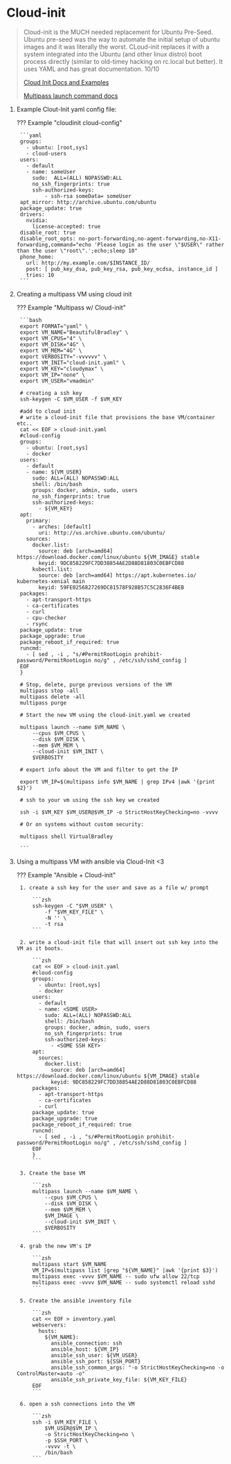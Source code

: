 # Cloud-init

> Cloud-init is the MUCH needed replacement for Ubuntu Pre-Seed.
Ubuntu pre-seed was the way to automate the initial setup of ubuntu images and it was literally the worst. CLoud-init replaces it with a system integrated into the Ubuntu (and other linux distro) boot process directly (similar to old-timey hacking on rc.local but better). It uses YAML and has great documentation. 10/10
>
>[Cloud Init Docs and Examples](https://cloudinit.readthedocs.io/en/latest/topics/examples.html)
>
>[Multipass launch command docs](https://multipass.run/docs/launch-command)


1. Example Clout-Init yaml config file:

    ??? Example "cloudinit cloud-config"
      
        ```yaml
        groups:
          - ubuntu: [root,sys]
          - cloud-users
        users:
          - default
          - name: someUser
            sudo:  ALL=(ALL) NOPASSWD:ALL
            no_ssh_fingerprints: true
            ssh-authorized-keys:
                - ssh-rsa someData= someUser
        apt_mirror: http://archive.ubuntu.com/ubuntu
        package_update: true
        drivers:
          nvidia:
            license-accepted: true
        disable_root: true
        disable_root_opts: no-port-forwarding,no-agent-forwarding,no-X11-forwarding,command="echo 'Please login as the user \"$USER\" rather than the user \"root\".';echo;sleep 10"
        phone_home:
          url: http://my.example.com/$INSTANCE_ID/
          post: [ pub_key_dsa, pub_key_rsa, pub_key_ecdsa, instance_id ]
          tries: 10    
        ```
    
2. Creating a multipass VM using cloud init


    ??? Example "Multipass w/ Cloud-init"

        ```bash
        export FORMAT="yaml" \
        export VM_NAME="BeautifulBradley" \
        export VM_CPUS="4" \
        export VM_DISK="4G" \
        export VM_MEM="4G" \
        export VERBOSITY="-vvvvvv" \
        export VM_INIT="cloud-init.yaml" \
        export VM_KEY="cloudymax" \
        export VM_IP="none" \
        export VM_USER="vmadmin"

        # creating a ssh key
        ssh-keygen -C $VM_USER -f $VM_KEY

        #add to cloud init
        # write a cloud-init file that provisions the base VM/container etc..
        cat << EOF > cloud-init.yaml
        #cloud-config
        groups:
          - ubuntu: [root,sys]
          - docker
        users:
          - default
          - name: ${VM_USER}
            sudo: ALL=(ALL) NOPASSWD:ALL
            shell: /bin/bash
            groups: docker, admin, sudo, users
            no_ssh_fingerprints: true
            ssh-authorized-keys:
              - ${VM_KEY}
        apt:
          primary:
            - arches: [default]
              uri: http://us.archive.ubuntu.com/ubuntu/
          sources:
            docker.list:
              source: deb [arch=amd64] https://download.docker.com/linux/ubuntu ${VM_IMAGE} stable
              keyid: 9DC858229FC7DD38854AE2D88D81803C0EBFCD88
            kubectl.list:
              source: deb [arch=amd64] https://apt.kubernetes.io/ kubernetes-xenial main
              keyid: 59FE0256827269DC81578F928B57C5C2836F4BEB
        packages:
          - apt-transport-https
          - ca-certificates
          - curl
          - cpu-checker
          - rsync
        package_update: true
        package_upgrade: true
        package_reboot_if_required: true
        runcmd:
          - [ sed , -i , "s/#PermitRootLogin prohibit-password/PermitRootLogin no/g" , /etc/ssh/sshd_config ]
        EOF
        }

        # Stop, delete, purge previous versions of the VM
        multipass stop -all
        multipass delete -all
        multipass purge

        # Start the new VM using the cloud-init.yaml we created

        multipass launch --name $VM_NAME \
            --cpus $VM_CPUS \
            --disk $VM_DISK \
            --mem $VM_MEM \
            --cloud-init $VM_INIT \
            $VERBOSITY

        # export info about the VM and filter to get the IP

        export VM_IP=$(multipass info $VM_NAME | grep IPv4 |awk '{print $2}')

        # ssh to your vm using the ssh key we created

        ssh -i $VM_KEY $VM_USER@$VM_IP -o StrictHostKeyChecking=no -vvvv

        # Or on systems without custom security:

        multipass shell VirtualBradley

        ```

3. Using a multipass VM with ansible via Cloud-Init <3

    ??? Example "Ansible + Cloud-init"

        1. create a ssh key for the user and save as a file w/ prompt
        
            ```zsh
            ssh-keygen -C "$VM_USER" \
                -f "$VM_KEY_FILE" \
                -N '' \
                -t rsa
            ```

        2. write a cloud-init file that will insert out ssh key into the VM as it boots.
        
            ```zsh
            cat << EOF > cloud-init.yaml
            #cloud-config
            groups:
              - ubuntu: [root,sys]
              - docker
            users:
              - default
              - name: <SOME USER>
                sudo: ALL=(ALL) NOPASSWD:ALL
                shell: /bin/bash
                groups: docker, admin, sudo, users
                no_ssh_fingerprints: true
                ssh-authorized-keys:
                  - <SOME SSH KEY>
            apt:
              sources:
                docker.list:
                  source: deb [arch=amd64] https://download.docker.com/linux/ubuntu ${VM_IMAGE} stable
                  keyid: 9DC858229FC7DD38854AE2D88D81803C0EBFCD88
            packages:
              - apt-transport-https
              - ca-certificates
              - curl
            package_update: true
            package_upgrade: true
            package_reboot_if_required: true
            runcmd:
              - [ sed , -i , "s/#PermitRootLogin prohibit-password/PermitRootLogin no/g" , /etc/ssh/sshd_config ]
            EOF
            }
            ```

        3. Create the base VM
            
            ```zsh
            multipass launch --name $VM_NAME \
                --cpus $VM_CPUS \
                --disk $VM_DISK \
                --mem $VM_MEM \
                $VM_IMAGE \
                --cloud-init $VM_INIT \
                $VERBOSITY
            ```

        4. grab the new VM's IP
        
            ```zsh
            multipass start $VM_NAME
            VM_IP=$(multipass list |grep "${VM_NAME}" |awk '{print $3}')
            multipass exec -vvvv $VM_NAME -- sudo ufw allow 22/tcp
            multipass exec -vvvv $VM_NAME -- sudo systemctl reload sshd
            ```

        5. Create the ansible inventory file
        
            ```zsh
            cat << EOF > inventory.yaml
            webservers:
              hosts:
                ${VM_NAME}:
                  ansible_connection: ssh
                  ansible_host: ${VM_IP}
                  ansible_ssh_user: ${VM_USER}
                  ansible_ssh_port: ${SSH_PORT}
                  ansible_ssh_common_args: "-o StrictHostKeyChecking=no -o ControlMaster=auto -o"
                  ansible_ssh_private_key_file: ${VM_KEY_FILE}
            EOF
            ```

        6. open a ssh connections into the VM
        
            ```zsh
            ssh -i $VM_KEY_FILE \
                $VM_USER@$VM_IP \
                -o StrictHostKeyChecking=no \
                -p $SSH_PORT \
                -vvvv -t \
                /bin/bash
            ```